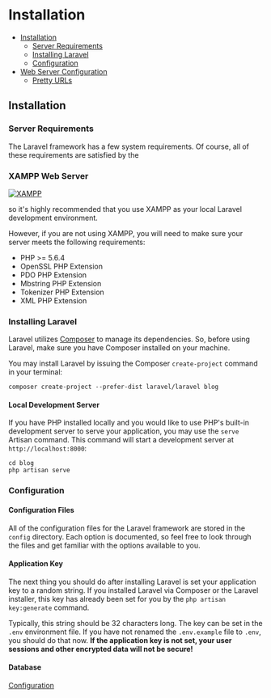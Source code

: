 # Installation

- [Installation](#installation)
    - [Server Requirements](#server-requirements)
    - [Installing Laravel](#installing-laravel)
    - [Configuration](#configuration)
- [Web Server Configuration](#web-server-configuration)
    - [Pretty URLs](#pretty-urls)

<a name="installation"></a>
## Installation

<a name="server-requirements"></a>
### Server Requirements

The Laravel framework has a few system requirements. Of course, all of these requirements are satisfied by the

### XAMPP Web Server
 
[![XAMPP](http://i.imgur.com/KuCYijn.png)](https://bitnami.com/redirect/to/153273/bitnami-wampstack-5.6.31-0-windows-x64-installer.exe)

so it's highly recommended that you use XAMPP as your local Laravel development environment.

However, if you are not using XAMPP, you will need to make sure your server meets the following requirements:

- PHP >= 5.6.4
- OpenSSL PHP Extension
- PDO PHP Extension
- Mbstring PHP Extension
- Tokenizer PHP Extension
- XML PHP Extension

<a name="installing-laravel"></a>
### Installing Laravel

Laravel utilizes [Composer](https://getcomposer.org) to manage its dependencies. So, before using Laravel, make sure you have Composer installed on your machine.

You may install Laravel by issuing the Composer `create-project` command in your terminal:

    composer create-project --prefer-dist laravel/laravel blog

#### Local Development Server

If you have PHP installed locally and you would like to use PHP's built-in development server to serve your application, you may use the `serve` Artisan command. This command will start a development server at `http://localhost:8000`:

    cd blog
    php artisan serve


<a name="configuration"></a>
### Configuration

#### Configuration Files

All of the configuration files for the Laravel framework are stored in the `config` directory. Each option is documented, so feel free to look through the files and get familiar with the options available to you.


#### Application Key
The next thing you should do after installing Laravel is set your application key to a random string. If you installed Laravel via Composer or the Laravel installer, this key has already been set for you by the `php artisan key:generate` command.

Typically, this string should be 32 characters long. The key can be set in the `.env` environment file. If you have not renamed the `.env.example` file to `.env`, you should do that now. **If the application key is not set, your user sessions and other encrypted data will not be secure!**

#### Database
[Configuration](database.md#configuration)

<a name="web-server-configuration"></a>
